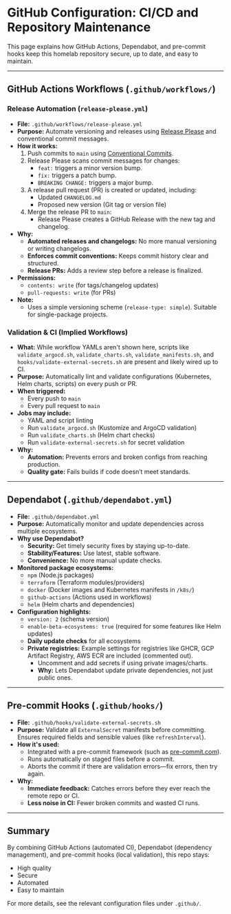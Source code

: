 # GitHub Configuration: CI/CD and Repository Maintenance

This page explains how GitHub Actions, Dependabot, and pre-commit hooks keep this homelab repository secure, up to date, and easy to maintain.

---

## GitHub Actions Workflows (`.github/workflows/`)

### Release Automation (`release-please.yml`)

- **File:** `.github/workflows/release-please.yml`
- **Purpose:** Automate versioning and releases using [Release Please](https://github.com/googleapis/release-please-action) and conventional commit messages.
- **How it works:**
  1. Push commits to `main` using [Conventional Commits](https://www.conventionalcommits.org/).
  2. Release Please scans commit messages for changes:
     - `feat:` triggers a minor version bump.
     - `fix:` triggers a patch bump.
     - `BREAKING CHANGE:` triggers a major bump.
  3. A release pull request (PR) is created or updated, including:
     - Updated `CHANGELOG.md`
     - Proposed new version (Git tag or version file)
  4. Merge the release PR to `main`:
     - Release Please creates a GitHub Release with the new tag and changelog.
- **Why:**
  - **Automated releases and changelogs:** No more manual versioning or writing changelogs.
  - **Enforces commit conventions:** Keeps commit history clear and structured.
  - **Release PRs:** Adds a review step before a release is finalized.
- **Permissions:**
  - `contents: write` (for tags/changelog updates)
  - `pull-requests: write` (for PRs)
- **Note:**
  - Uses a simple versioning scheme (`release-type: simple`). Suitable for single-package projects.

### Validation & CI (Implied Workflows)

- **What:** While workflow YAMLs aren't shown here, scripts like `validate_argocd.sh`, `validate_charts.sh`, `validate_manifests.sh`, and `hooks/validate-external-secrets.sh` are present and likely wired up to CI.
- **Purpose:** Automatically lint and validate configurations (Kubernetes, Helm charts, scripts) on every push or PR.
- **When triggered:**
  - Every push to `main`
  - Every pull request to `main`
- **Jobs may include:**
  - YAML and script linting
  - Run `validate_argocd.sh` (Kustomize and ArgoCD validation)
  - Run `validate_charts.sh` (Helm chart checks)
  - Run `validate-external-secrets.sh` for secret validation
- **Why:**
  - **Automation:** Prevents errors and broken configs from reaching production.
  - **Quality gate:** Fails builds if code doesn’t meet standards.

---

## Dependabot (`.github/dependabot.yml`)

- **File:** `.github/dependabot.yml`
- **Purpose:** Automatically monitor and update dependencies across multiple ecosystems.
- **Why use Dependabot?**
  - **Security:** Get timely security fixes by staying up-to-date.
  - **Stability/Features:** Use latest, stable software.
  - **Convenience:** No more manual update checks.
- **Monitored package ecosystems:**
  - `npm` (Node.js packages)
  - `terraform` (Terraform modules/providers)
  - `docker` (Docker images and Kubernetes manifests in `/k8s/`)
  - `github-actions` (Actions used in workflows)
  - `helm` (Helm charts and dependencies)
- **Configuration highlights:**
  - `version: 2` (schema version)
  - `enable-beta-ecosystems: true` (required for some features like Helm updates)
  - **Daily update checks** for all ecosystems
  - **Private registries:** Example settings for registries like GHCR, GCP Artifact Registry, AWS ECR are included (commented out).
    - Uncomment and add secrets if using private images/charts.
    - **Why:** Lets Dependabot update private dependencies, not just public ones.

---

## Pre-commit Hooks (`.github/hooks/`)

- **File:** `.github/hooks/validate-external-secrets.sh`
- **Purpose:** Validate all `ExternalSecret` manifests before committing. Ensures required fields and sensible values (like `refreshInterval`).
- **How it's used:**
  - Integrated with a pre-commit framework (such as [pre-commit.com](https://pre-commit.com/)).
  - Runs automatically on staged files before a commit.
  - Aborts the commit if there are validation errors—fix errors, then try again.
- **Why:**
  - **Immediate feedback:** Catches errors before they ever reach the remote repo or CI.
  - **Less noise in CI:** Fewer broken commits and wasted CI runs.

---

## Summary

By combining GitHub Actions (automated CI), Dependabot (dependency management), and pre-commit hooks (local validation), this repo stays:

- High quality
- Secure
- Automated
- Easy to maintain

For more details, see the relevant configuration files under `.github/`.
